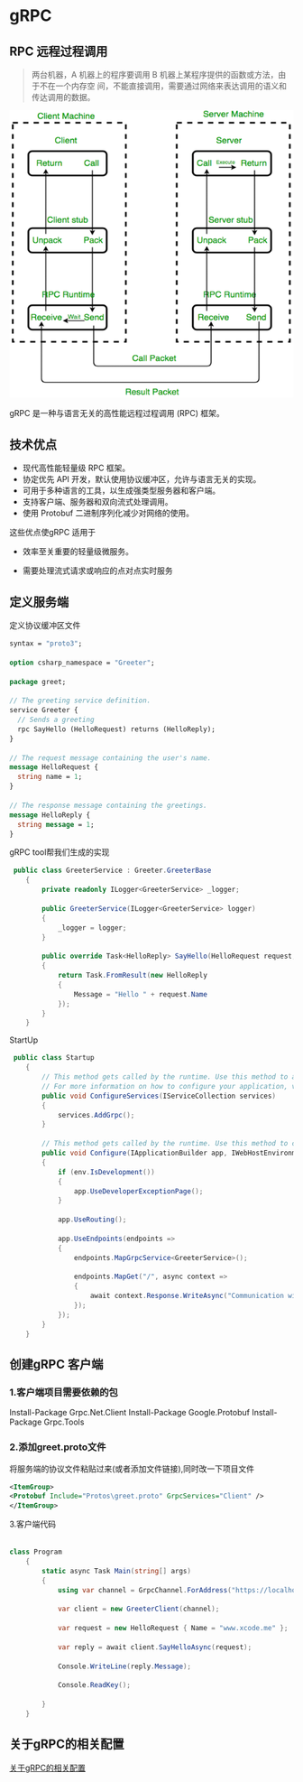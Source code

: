 # gRPC



## RPC 远程过程调用



> 两台机器，A 机器上的程序要调用 B 机器上某程序提供的函数或方法，由于不在一个内存空 间，不能直接调用，需要通过网络来表达调用的语义和传达调用的数据。



![image-20220704115111382](gRPC.assets/image-20220704115111382.png)



gRPC 是一种与语言无关的高性能远程过程调用 (RPC) 框架。



## 技术优点



- 现代高性能轻量级 RPC 框架。
- 协定优先 API 开发，默认使用协议缓冲区，允许与语言无关的实现。
- 可用于多种语言的工具，以生成强类型服务器和客户端。
- 支持客户端、服务器和双向流式处理调用。
- 使用 Protobuf 二进制序列化减少对网络的使用。



这些优点使gRPC 适用于

- 效率至关重要的轻量级微服务。

- 需要处理流式请求或响应的点对点实时服务



## 定义服务端



定义协议缓冲区文件

~~~ protobuf
syntax = "proto3";

option csharp_namespace = "Greeter";

package greet;

// The greeting service definition.
service Greeter {
  // Sends a greeting
  rpc SayHello (HelloRequest) returns (HelloReply);
}

// The request message containing the user's name.
message HelloRequest {
  string name = 1;
}

// The response message containing the greetings.
message HelloReply {
  string message = 1;
}
~~~



gRPC tool帮我们生成的实现

~~~ c#
 public class GreeterService : Greeter.GreeterBase
    {
        private readonly ILogger<GreeterService> _logger;

        public GreeterService(ILogger<GreeterService> logger)
        {
            _logger = logger;
        }

        public override Task<HelloReply> SayHello(HelloRequest request, ServerCallContext context)
        {
            return Task.FromResult(new HelloReply
            {
                Message = "Hello " + request.Name
            });
        }
    }
~~~



StartUp

~~~ c#
 public class Startup
    {
        // This method gets called by the runtime. Use this method to add services to the container.
        // For more information on how to configure your application, visit https://go.microsoft.com/fwlink/?LinkID=398940
        public void ConfigureServices(IServiceCollection services)
        {
            services.AddGrpc();
        }

        // This method gets called by the runtime. Use this method to configure the HTTP request pipeline.
        public void Configure(IApplicationBuilder app, IWebHostEnvironment env)
        {
            if (env.IsDevelopment())
            {
                app.UseDeveloperExceptionPage();
            }

            app.UseRouting();

            app.UseEndpoints(endpoints =>
            {
                endpoints.MapGrpcService<GreeterService>();

                endpoints.MapGet("/", async context =>
                {
                    await context.Response.WriteAsync("Communication with gRPC endpoints must be made through a gRPC client. To learn how to create a client, visit: https://go.microsoft.com/fwlink/?linkid=2086909");
                });
            });
        }
    }
~~~





## 创建gRPC 客户端



### 1.客户端项目需要依赖的包

Install-Package Grpc.Net.Client
Install-Package Google.Protobuf
Install-Package Grpc.Tools



### 2.添加greet.proto文件

将服务端的协议文件粘贴过来(或者添加文件链接),同时改一下项目文件

~~~ xml
<ItemGroup>
<Protobuf Include="Protos\greet.proto" GrpcServices="Client" />
</ItemGroup>
~~~



3.客户端代码

~~~ c#

class Program
    {
        static async Task Main(string[] args)
        {
            using var channel = GrpcChannel.ForAddress("https://localhost:5001");

            var client = new GreeterClient(channel);

            var request = new HelloRequest { Name = "www.xcode.me" };

            var reply = await client.SayHelloAsync(request);

            Console.WriteLine(reply.Message);

            Console.ReadKey();

        }
    }
~~~



## 关于gRPC的相关配置



[关于gRPC的相关配置](https://docs.qq.com/pdf/DVU5YdkhjdWhZeURv)







